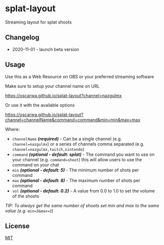 # splat-layout

Streaming layout for splat shoots

## Changelog

* 2020-11-01 - launch beta version

## Usage

Use this as a Web Resource on OBS or your preferred streaming software

Make sure to setup your channel name on URL

https://oscarwa.github.io/splat-layout?channel=nazgulmx

Or use it with the available options

https://oscarwa.github.io/splat-layout?channel=channelName&command=command&min=min&max=max

Where:
* `channelName` ***(required)*** - Can be a single channel (e.g. `channel=nazgulmx`) or a series of channels comma separated (e.g. `channel=nazgulmx,twitch,nintendo`) 
* `command` ***(optional - default: splat)*** - The command you want to use on your channel (e.g. `command=shoot`) this will allow users to use the command on your chat
* `min` ***(optional - default: 5)*** - The minimum number of shots per command 
* `max` ***(optional - default: 8)*** - The maximum number of shots per command 
* `vol` ***(optional - default: 0.2)*** - A value from 0.0 to 1.0 to set the volume of the shoots
  
*TIP: To always get the same number of shoots set min and max to the same value (e.g. `min=3&max=3`)*


## License
[MIT](https://choosealicense.com/licenses/mit/)
